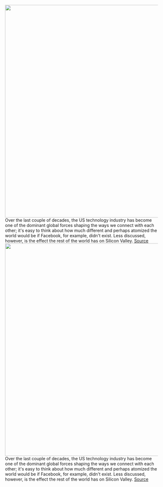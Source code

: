<img src='https://cdn.vox-cdn.com/thumbor/-GUwcAufuhf_yQkMK39BwEgh2tw=/0x0:3000x1999/1200x800/filters:focal(1178x422:1658x902)/cdn.vox-cdn.com/uploads/chorus_image/image/66364453/669942066.0.jpg' width='700px' /><br/>
Over the last couple of decades, the US technology industry has become one of the dominant global forces shaping the ways we connect with each other; it's easy to think about how much different and perhaps atomized the world would be if Facebook, for example, didn't exist. Less discussed, however, is the effect the rest of the world has on Silicon Valley.
<a href='https://www.theverge.com/2020/2/24/21150943/onezero-medium-h-1b-visa-trump-administration-immigration-policy'> Source <a/><img src='https://cdn.vox-cdn.com/thumbor/-GUwcAufuhf_yQkMK39BwEgh2tw=/0x0:3000x1999/1200x800/filters:focal(1178x422:1658x902)/cdn.vox-cdn.com/uploads/chorus_image/image/66364453/669942066.0.jpg' width='700px' /><br/>
Over the last couple of decades, the US technology industry has become one of the dominant global forces shaping the ways we connect with each other; it's easy to think about how much different and perhaps atomized the world would be if Facebook, for example, didn't exist. Less discussed, however, is the effect the rest of the world has on Silicon Valley.
<a href='https://www.theverge.com/2020/2/24/21150943/onezero-medium-h-1b-visa-trump-administration-immigration-policy'> Source <a/>